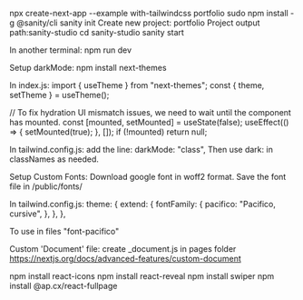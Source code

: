 npx create-next-app --example with-tailwindcss portfolio
sudo npm install -g @sanity/cli
sanity init
Create new project: portfolio
Project output path:sanity-studio
cd sanity-studio
sanity start

In another terminal:
npm run dev

Setup darkMode:
npm install next-themes

In index.js:
import { useTheme } from "next-themes";
const { theme, setTheme } = useTheme();

// To fix hydration UI mismatch issues, we need to wait until the component has mounted.
const [mounted, setMounted] = useState(false);
useEffect(() => {
setMounted(true);
}, []);
if (!mounted) return null;

In tailwind.config.js:
add the line: darkMode: "class",
Then use dark: in classNames as needed.

Setup Custom Fonts:
Download google font in woff2 format.
Save the font file in /public/fonts/

In tailwind.config.js:
theme: {
extend: {
fontFamily: {
pacifico: "Pacifico, cursive",
},
},
},

To use in files "font-pacifico"

Custom 'Document' file:
create \_document.js in pages folder
https://nextjs.org/docs/advanced-features/custom-document

npm install react-icons
npm install react-reveal
npm install swiper
npm install @ap.cx/react-fullpage